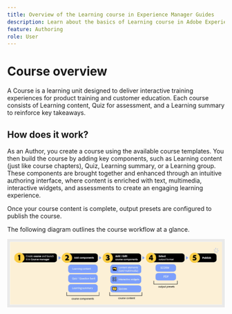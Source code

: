 ```yaml
---
title: Overview of the Learning course in Experience Manager Guides 
description: Learn about the basics of Learning course in Adobe Experience Manager Guides.  
feature: Authoring 
role: User
---
```

# Course overview

A Course is a learning unit designed to deliver interactive training experiences for product training and customer education.  Each course consists of Learning content, Quiz for assessment, and a Learning summary to reinforce key takeaways.  

## How does it work? 

As an Author, you create a course using the available course templates. You then build the course by adding key components, such as Learning content (just like course chapters), Quiz, Learning summary, or a Learning group. These components are brought together and enhanced through an intuitive authoring interface, where content is enriched with text, multimedia, interactive widgets, and assessments to create an engaging learning experience.  

Once your course content is complete, output presets are configured to publish the course.  

The following diagram outlines the course workflow at a glance. 

![](assets/learning-course-workflow.png)

